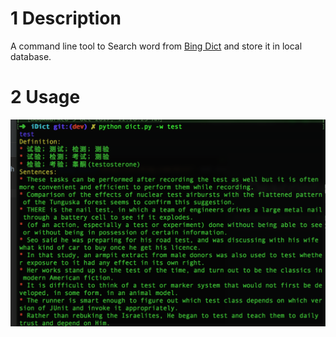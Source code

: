 # 1 Description
A command line tool to Search word from [Bing Dict](http://cn.bing.com/dict/) and store
it in local database.

# 2 Usage

![](./Usage.png)